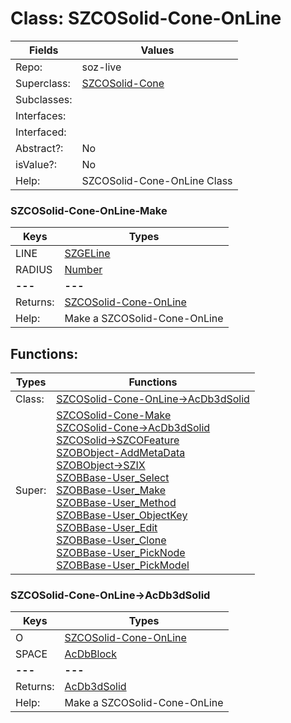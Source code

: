 
# Class:	SZCOSolid-Cone-OnLine

| Fields | Values |
| --------- | --------- |
| Repo: | soz-live |
| Superclass: | [SZCOSolid-Cone](SZCOSolid-Cone.html) |
| Subclasses: |  |
| Interfaces: |  |
| Interfaced: |  |
| Abstract?: | No |
| isValue?: | No |
| Help: | SZCOSolid-Cone-OnLine Class |

### SZCOSolid-Cone-OnLine-Make

| Keys | Types |
| --------- | --------- |
| LINE | [SZGELine](SZGELine.html) |
| RADIUS | [Number](Number.html) |
| **---** | **---** |
| Returns: | [SZCOSolid-Cone-OnLine](SZCOSolid-Cone-OnLine.html) |
| Help: | Make a SZCOSolid-Cone-OnLine |


## Functions:

| Types | Functions |
| --------- | --------- |
| Class: | [SZCOSolid-Cone-OnLine->AcDb3dSolid](#SZCOSolid-Cone-OnLine->AcDb3dSolid) |
| Super: | [SZCOSolid-Cone-Make](SZCOSolid-Cone.html) <br> [SZCOSolid-Cone->AcDb3dSolid](SZCOSolid-Cone.html) <br> [SZCOSolid->SZCOFeature](SZCOSolid.html) <br> [SZOBObject-AddMetaData](SZOBObject.html) <br> [SZOBObject->SZIX](SZOBObject.html) <br> [SZOBBase-User_Select](SZOBBase.html) <br> [SZOBBase-User_Make](SZOBBase.html) <br> [SZOBBase-User_Method](SZOBBase.html) <br> [SZOBBase-User_ObjectKey](SZOBBase.html) <br> [SZOBBase-User_Edit](SZOBBase.html) <br> [SZOBBase-User_Clone](SZOBBase.html) <br> [SZOBBase-User_PickNode](SZOBBase.html) <br> [SZOBBase-User_PickModel](SZOBBase.html) |


### SZCOSolid-Cone-OnLine->AcDb3dSolid

| Keys | Types |
| --------- | --------- |
| O | [SZCOSolid-Cone-OnLine](SZCOSolid-Cone-OnLine.html) |
| SPACE | [AcDbBlock](AcDbBlock.html) |
| **---** | **---** |
| Returns: | [AcDb3dSolid](AcDb3dSolid.html) |
| Help: | Make a SZCOSolid-Cone-OnLine |

